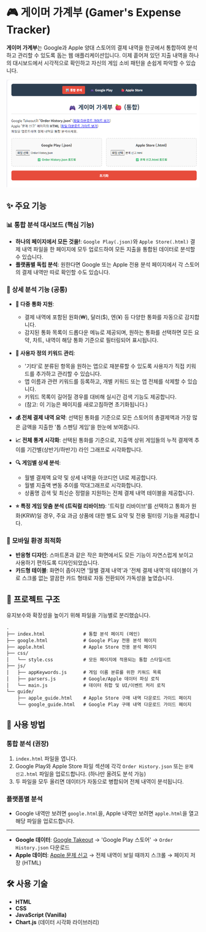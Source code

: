 # 🎮 게이머 가계부 (Gamer's Expense Tracker)

**게이머 가계부**는 Google과 Apple 양대 스토어의 결제 내역을 한곳에서 통합하여 분석하고 관리할 수 있도록 돕는 웹 애플리케이션입니다. 이제 흩어져 있던 지출 내역을 하나의 대시보드에서 시각적으로 확인하고 자신의 게임 소비 패턴을 손쉽게 파악할 수 있습니다.

![image](readme01.png)

## ✨ 주요 기능

### 📊 **통합 분석 대시보드 (핵심 기능)**

  - **하나의 페이지에서 모든 것을\!**: `Google Play(.json)`와 `Apple Store(.html)` 결제 내역 파일을 한 페이지에 모두 업로드하여 모든 지출을 통합된 데이터로 분석할 수 있습니다.
  - **플랫폼별 독립 분석**: 원한다면 Google 또는 Apple 전용 분석 페이지에서 각 스토어의 결제 내역만 따로 확인할 수도 있습니다.

### 🧾 **상세 분석 기능 (공통)**

  - **💱 다중 통화 지원**:

      - 결제 내역에 포함된 원화(₩), 달러($), 엔(¥) 등 다양한 통화를 자동으로 감지합니다.
      - 감지된 통화 목록이 드롭다운 메뉴로 제공되며, 원하는 통화를 선택하면 모든 요약, 차트, 내역이 해당 통화 기준으로 필터링되어 표시됩니다.

  - **📝 사용자 정의 키워드 관리**:

      - '기타'로 분류된 항목을 원하는 앱으로 재분류할 수 있도록 사용자가 직접 키워드를 추가하고 관리할 수 있습니다.
      - 앱 이름과 관련 키워드를 등록하고, 개별 키워드 또는 앱 전체를 삭제할 수 있습니다.
      - 키워드 목록이 길어질 경우를 대비해 실시간 검색 기능도 제공합니다.
      - (참고: 이 기능은 페이지를 새로고침하면 초기화됩니다.)

  - **💰 전체 결제 내역 요약**: 선택된 통화를 기준으로 모든 스토어의 총결제액과 가장 많은 금액을 지출한 '톱 스펜딩 게임'을 한눈에 보여줍니다.

  - **📈 전체 통계 시각화**: 선택된 통화를 기준으로, 지출액 상위 게임들의 누적 결제액 추이를 기간별(상반기/하반기) 라인 그래프로 시각화합니다.

  - **🔍 게임별 상세 분석**:

      - 월별 결제액 요약 및 상세 내역을 아코디언 UI로 제공합니다.
      - 월별 지출액 변동 추이를 막대그래프로 시각화합니다.
      - 상품명 검색 및 최신순 정렬을 지원하는 전체 결제 내역 테이블을 제공합니다.

  - **⭐ 특정 게임 맞춤 분석 (트릭컬 리바이브)**: '트릭컬 리바이브'를 선택하고 통화가 원화(KRW)일 경우, 주요 과금 상품에 대한 별도 요약 및 전용 필터링 기능을 제공합니다.

### 📱 **모바일 환경 최적화**

  - **반응형 디자인**: 스마트폰과 같은 작은 화면에서도 모든 기능이 자연스럽게 보이고 사용하기 편하도록 디자인되었습니다.
  - **카드형 테이블**: 화면이 좁아지면 '월별 결제 내역'과 '전체 결제 내역'의 테이블이 가로 스크롤 없는 깔끔한 카드 형태로 자동 전환되어 가독성을 높였습니다.

## 📁 프로젝트 구조

유지보수와 확장성을 높이기 위해 파일을 기능별로 분리했습니다.

```
.
├── index.html              # 통합 분석 페이지 (메인)
├── google.html             # Google Play 전용 분석 페이지
├── apple.html              # Apple Store 전용 분석 페이지
├── css/
│   └── style.css           # 모든 페이지에 적용되는 통합 스타일시트
├── js/
│   ├── appKeywords.js      # 게임 이름 분류를 위한 키워드 목록
│   ├── parsers.js          # Google/Apple 데이터 파싱 로직
│   └── main.js             # 데이터 취합 및 UI/이벤트 처리 로직
└── guide/
    ├── apple_guide.html    # Apple Store 구매 내역 다운로드 가이드 페이지
    └── google_guide.html   # Google Play 구매 내역 다운로드 가이드 페이지
```

## 🚀 사용 방법

### 통합 분석 (권장)

1.  `index.html` 파일을 엽니다.
2.  Google Play와 Apple Store 파일 섹션에 각각 `Order History.json` 또는 `문제 신고.html` 파일을 업로드합니다. (하나만 올려도 분석 가능)
3.  두 파일을 모두 올리면 데이터가 자동으로 병합되어 전체 내역이 분석됩니다.

### 플랫폼별 분석

  - Google 내역만 보려면 `google.html`을, Apple 내역만 보려면 `apple.html`을 열고 해당 파일을 업로드합니다.

-----

  - **Google 데이터**: [Google Takeout](https://takeout.google.com/) → 'Google Play 스토어' → `Order History.json` 다운로드
  - **Apple 데이터**: [Apple 문제 신고](https://reportaproblem.apple.com/) → 전체 내역이 보일 때까지 스크롤 → 페이지 저장 (HTML)

## 🛠️ 사용 기술

  - **HTML**
  - **CSS**
  - **JavaScript (Vanilla)**
  - **Chart.js** (데이터 시각화 라이브러리)